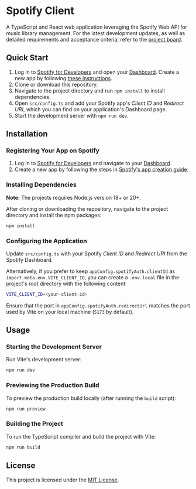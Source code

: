 # Spotify Client

A TypeScript and React web application leveraging the Spotify Web API for music library management. For the latest development updates, as well as detailed requirements and acceptance criteria, refer to the [project board](https://github.com/users/m-kupiec/projects/3).

## Quick Start

1. Log in to [Spotify for Developers](https://developer.spotify.com/) and open your [Dashboard](https://developer.spotify.com/dashboard). Create a new app by following [these instructions](https://developer.spotify.com/documentation/web-api/concepts/apps).
2. Clone or download this repository.
3. Navigate to the project directory and run `npm install` to install dependencies.
4. Open `src/config.ts` and add your Spotify app's _Client ID_ and _Redirect URI_, which you can find on your application's Dashboard page.
5. Start the development server with `npm run dev`.

## Installation

### Registering Your App on Spotify

1. Log in to [Spotify for Developers](https://developer.spotify.com/) and navigate to your [Dashboard](https://developer.spotify.com/dashboard).
2. Create a new app by following the steps in [Spotify's app creation guide](https://developer.spotify.com/documentation/web-api/concepts/apps).

### Installing Dependencies

**Note:** The projects requires Node.js version 18+ or 20+.

After cloning or downloading the repository, navigate to the project directory and install the npm packages:

```bash
npm install
```

### Configuring the Application

Update `src/config.ts` with your Spotify _Client ID_ and _Redirect URI_ from the Spotify Dashboard.

Alternatively, if you prefer to keep `appConfig.spotifyAuth.clientId` as `import.meta.env.VITE_CLIENT_ID`, you can create a `.env.local` file in the project's root directory with the following content:

```bash
VITE_CLIENT_ID=<your-client-id>
```

Ensure that the port in `appConfig.spotifyAuth.redirectUrl` matches the port used by Vite on your local machine (`5173` by default).

## Usage

### Starting the Development Server

Run Vite's development server:

```bash
npm run dev
```

### Previewing the Production Build

To preview the production build locally (after running the `build` script):

```bash
npm run preview
```

### Building the Project

To run the TypeScript compiler and build the project with Vite:

```bash
npm run build
```

## License

This project is licensed under the [MIT License](https://github.com/m-kupiec/music-app/blob/main/LICENSE.txt).
